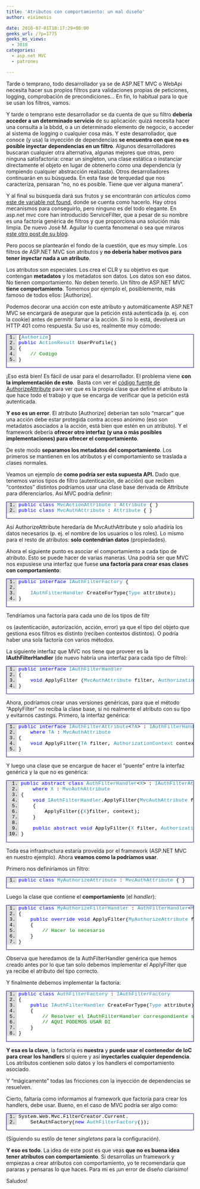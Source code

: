 ```yaml
---
title: 'Atributos con comportamiento: un mal diseño'
author: eiximenis

date: 2016-07-01T10:17:29+00:00
geeks_url: /?p=1775
geeks_ms_views:
  - 3018
categories:
  - asp.net MVC
  - patrones

---
```

Tarde o temprano, todo desarrollador ya se de ASP.NET MVC o WebApi necesita hacer sus propios filtros para validaciones propias de peticiones, logging, comprobación de precondiciones… En fin, lo habitual para lo que se usan los filtros, vamos.

Y tarde o temprano este desarrollador se da cuenta de que su filtro **debería acceder a un determinado servicio** de su aplicación: quizá necesita hacer una consulta a la bbdd, o a un determinado elemento de negocio, o acceder al sistema de logging o cualquier cosa más. Y este desarrollador, que conoce (y usa) la inyección de dependencias **se encuentra con que no es posible inyectar dependencias en un filtro**. Algunos desarrolladores buscaran cualquier otra alternativa, algunas mejores que otras, pero ninguna satisfactoria: crear un singleton, una clase estática o instanciar directamente el objeto en lugar de obtenerlo como una dependencia (y rompiendo cualquier abstracción realizada). Otros desarrolladores continuarán en su búsqueda. En esta fase de terquedad que nos caracteriza, pensaran “no, no es posible. Tiene que ver alguna manera”. 

<!--more -->

Y al final su búsqueda dará sus frutos y se encontrarán con artículos como <a href="http://www.variablenotfound.com/2013/07/inyeccion-de-dependencias-en-filtros.html" target="_blank" rel="noopener noreferrer">este de variable not found,</a> donde se cuenta como hacerlo. Hay otros mecanismos para conseguirlo, pero ninguno es del todo elegante. En asp.net mvc core han introducido ServiceFilter, que a pesar de su nombre es una factoría genérica de filtros y que proporciona una solución más limpia. De nuevo José M. Aguilar lo cuenta fenomenal o sea que miraros <a href="http://www.variablenotfound.com/2015/06/inyeccion-de-dependencias-en-filtros.html" target="_blank" rel="noopener noreferrer">este otro post de su blog</a>.

Pero pocos se plantearán el fondo de la cuestión, que es muy simple. Los filtros de ASP.NET MVC son atributos y **no debería haber motivos para tener inyectar nada a un atributo**.

Los atributos son especiales. Los crea el CLR y su objetivo es que contengan **metadatos** y los metadatos son datos. Los datos son eso datos. No tienen comportamiento. No deben tenerlo. Un filtro de ASP.NET MVC **tiene comportamiento**. Tomemos por ejemplo el, posiblemente, más famoso de todos ellos: [Authorize].

Podemos decorar una acción con este atributo y automáticamente ASP.NET MVC se encargará de asegurar que la petición está autenticada (p. ej. con la cookie) antes de permitir llamar a la acción. Si no lo está, devolverá un HTTP 401 como respuesta. Su uso es, realmente muy cómodo:

<div id="scid:9ce6104f-a9aa-4a17-a79f-3a39532ebf7c:388f3155-6e70-4b21-8b26-aeefa4c93f20" class="wlWriterEditableSmartContent" style="float: none; padding-bottom: 0px; padding-top: 0px; padding-left: 0px; margin: 0px; display: inline; padding-right: 0px">
  <div style="border: #000080 1px solid; color: #000; font-family: 'Courier New', Courier, Monospace; font-size: 10pt">
    <div style="background: #ddd; max-height: 300px; overflow: auto">
      <ol start="1" style="background: #ffffff; margin: 0 0 0 2em; padding: 0 0 0 5px; white-space: nowrap">
        <li>
          <span style="color:#000000">[</span><span style="color:#2b91af">Authorize</span><span style="color:#000000">]</span>
        </li>
        <li>
          <span style="color:#000000"></span><span style="color:#0000ff">public</span><span style="color:#000000"> </span><span style="color:#2b91af">ActionResult</span><span style="color:#000000"> UserProfile()</span>
        </li>
        <li>
          <span style="color:#000000">{</span>
        </li>
        <li>
              <span style="color:#000000"></span><span style="color:#008000">// Codigo</span>
        </li>
        <li>
          <span style="color:#000000">}</span>
        </li>
      </ol>
    </div></p>
  </div></p>
</div>

¡Eso está bien! Es fácil de usar para el desarrollador. El problema viene **con la implementación de esto**.&nbsp; Basta con ver el <a href="https://github.com/ASP-NET-MVC/aspnetwebstack/blob/master/src/System.Web.Mvc/AuthorizeAttribute.cs" target="_blank" rel="noopener noreferrer">código fuente de AuthorizeAttribute</a> para ver que es la propia clase que define el atributo la que hace todo el trabajo y que se encarga de verificar que la petición está autenticada.

**Y eso es un error**. El atributo [Authorize] deberían tan solo “marcar” que una acción debe estar protegida contra acceso anónimo (eso son metadatos asociados a la acción, está bien que estén en un atributo). Y el framework debería **ofrecer otro interfaz (y una o más posibles implementaciones) para ofrecer el comportamiento**.

De este modo **separamos los metadatos del comportamiento**. Los primeros se mantienen en los atributos y el comportamiento se traslada a clases normales.

Veamos un ejemplo de **como podría ser esta supuesta API.** Dado que tenemos varios tipos de filtro (autenticación, de acción) que reciben “contextos” distintos podríamos usar una clase base derivada de Attribute para diferenciarlos. Así MVC podría definir:

<div id="scid:9ce6104f-a9aa-4a17-a79f-3a39532ebf7c:4d8f9ded-13cb-45d2-8100-bd5c9fe66eae" class="wlWriterEditableSmartContent" style="float: none; padding-bottom: 0px; padding-top: 0px; padding-left: 0px; margin: 0px; display: inline; padding-right: 0px">
  <div style="border: #000080 1px solid; color: #000; font-family: 'Courier New', Courier, Monospace; font-size: 10pt">
    <div style="background: #ddd; max-height: 300px; overflow: auto">
      <ol start="1" style="background: #ffffff; margin: 0 0 0 2em; padding: 0 0 0 5px; white-space: nowrap">
        <li>
          <span style="color:#000000"></span><span style="color:#0000ff">public</span><span style="color:#000000"> </span><span style="color:#0000ff">class</span><span style="color:#000000"> </span><span style="color:#2b91af">MvcActionAttribute</span><span style="color:#000000"> : </span><span style="color:#2b91af">Attribute</span><span style="color:#000000"> { }</span>
        </li>
        <li>
          <span style="color:#000000"></span><span style="color:#0000ff">public</span><span style="color:#000000"> </span><span style="color:#0000ff">class</span><span style="color:#000000"> </span><span style="color:#2b91af">MvcAuthAttribute</span><span style="color:#000000"> : </span><span style="color:#2b91af">Attribute</span><span style="color:#000000"> { }</span>
        </li>
      </ol>
    </div></p>
  </div></p>
</div>

Así AuthorizeAttribute heredaría de MvcAuthAttribute y solo añadiría los datos necesarios (p. ej. el nombre de los usuarios o los roles). Lo mismo para el resto de atributos: **solo contendrían datos** (propiedades).

Ahora el siguiente punto es asociar el comportamiento a cada tipo de atributo. Esto se puede hacer de varias maneras. Una podría ser que MVC nos expusiese una interfaz que fuese **una factoría para crear esas clases con comportamiento**:

<div id="scid:9ce6104f-a9aa-4a17-a79f-3a39532ebf7c:6da77f98-a1f4-4c00-a7a0-3bcdf961694c" class="wlWriterEditableSmartContent" style="float: none; padding-bottom: 0px; padding-top: 0px; padding-left: 0px; margin: 0px; display: inline; padding-right: 0px">
  <div style="border: #000080 1px solid; color: #000; font-family: 'Courier New', Courier, Monospace; font-size: 10pt">
    <div style="background: #ddd; max-height: 300px; overflow: auto">
      <ol start="1" style="background: #ffffff; margin: 0 0 0 2em; padding: 0 0 0 5px; white-space: nowrap">
        <li>
          <span style="color:#000000"></span><span style="color:#0000ff">public</span><span style="color:#000000"> </span><span style="color:#0000ff">interface</span><span style="color:#000000"> </span><span style="color:#2b91af">IAuthFilterFactory</span><span style="color:#000000"> {</span>
        </li>
        <li>
          &nbsp;
        </li>
        <li>
              <span style="color:#000000"></span><span style="color:#2b91af">IAuthFilterHandler</span><span style="color:#000000"> CreateForType(</span><span style="color:#2b91af">Type</span><span style="color:#000000"> attribute);</span>
        </li>
        <li>
          <span style="color:#000000">}</span>
        </li>
      </ol>
    </div></p>
  </div></p>
</div>

Tendríamos una factoría para cada uno de los tipos de filtr
  
os (autenticación, autorización, acción, error) ya que el tipo del objeto que gestiona esos filtros es distinto (reciben contextos distintos). O podría haber una sola factoría con varios métodos.

La siguiente interfaz que MVC nos tiene que proveer es la **IAuthFilterHandler** (de nuevo habría una interfaz para cada tipo de filtro):

<div id="scid:9ce6104f-a9aa-4a17-a79f-3a39532ebf7c:985ad695-9048-4d00-b0d2-95d1e9da30eb" class="wlWriterEditableSmartContent" style="float: none; padding-bottom: 0px; padding-top: 0px; padding-left: 0px; margin: 0px; display: inline; padding-right: 0px">
  <div style="border: #000080 1px solid; color: #000; font-family: 'Courier New', Courier, Monospace; font-size: 10pt">
    <div style="background: #ddd; max-height: 300px; overflow: auto">
      <ol start="1" style="background: #ffffff; margin: 0 0 0 2em; padding: 0 0 0 5px; white-space: nowrap">
        <li>
          <span style="color:#000000"></span><span style="color:#0000ff">public</span><span style="color:#000000"> </span><span style="color:#0000ff">interface</span><span style="color:#000000"> </span><span style="color:#2b91af">IAuthFilterHandler</span>
        </li>
        <li>
          <span style="color:#000000">{</span>
        </li>
        <li>
              <span style="color:#000000"></span><span style="color:#0000ff">void</span><span style="color:#000000"> ApplyFilter (</span><span style="color:#2b91af">MvcAuthAttribute</span><span style="color:#000000"> filter, </span><span style="color:#2b91af">AuthorizationContext</span><span style="color:#000000"> context);</span>
        </li>
        <li>
          <span style="color:#000000">}</span>
        </li>
      </ol>
    </div></p>
  </div></p>
</div>

Ahora, podríamos crear unas versiones genéricas, para que el método “ApplyFilter” no reciba la clase base, si no realmente el atributo con su tipo y evitarnos castings. Primero, la interfaz genérica:

<div id="scid:9ce6104f-a9aa-4a17-a79f-3a39532ebf7c:cda6e579-201b-456b-bd6f-b06ab5ca3504" class="wlWriterEditableSmartContent" style="float: none; padding-bottom: 0px; padding-top: 0px; padding-left: 0px; margin: 0px; display: inline; padding-right: 0px">
  <div style="border: #000080 1px solid; color: #000; font-family: 'Courier New', Courier, Monospace; font-size: 10pt">
    <div style="background: #ddd; max-height: 300px; overflow: auto">
      <ol start="1" style="background: #ffffff; margin: 0 0 0 2em; padding: 0 0 0 5px; white-space: nowrap">
        <li>
          <span style="color:#000000"></span><span style="color:#0000ff">public</span><span style="color:#000000"> </span><span style="color:#0000ff">interface</span><span style="color:#000000"> </span><span style="color:#2b91af">IAuthFilterAttribute</span><span style="color:#000000"><</span><span style="color:#2b91af">TA</span><span style="color:#000000">> : </span><span style="color:#2b91af">IAuthFilterHandler</span>
        </li>
        <li>
              <span style="color:#000000"></span><span style="color:#0000ff">where</span><span style="color:#000000"> </span><span style="color:#2b91af">TA</span><span style="color:#000000"> : </span><span style="color:#2b91af">MvcAuthAttribute</span>
        </li>
        <li>
          <span style="color:#000000">{</span>
        </li>
        <li>
              <span style="color:#000000"></span><span style="color:#0000ff">void</span><span style="color:#000000"> ApplyFilter(</span><span style="color:#2b91af">TA</span><span style="color:#000000"> filter, </span><span style="color:#2b91af">AuthorizationContext</span><span style="color:#000000"> context);</span>
        </li>
        <li>
          <span style="color:#000000">}</span>
        </li>
      </ol>
    </div></p>
  </div></p>
</div>

Y luego una clase que se encargue de hacer el “puente” entre la interfaz genérica y la que no es genérica:

<div id="scid:9ce6104f-a9aa-4a17-a79f-3a39532ebf7c:3b123008-ed71-48f2-9913-85262622b119" class="wlWriterEditableSmartContent" style="float: none; padding-bottom: 0px; padding-top: 0px; padding-left: 0px; margin: 0px; display: inline; padding-right: 0px">
  <div style="border: #000080 1px solid; color: #000; font-family: 'Courier New', Courier, Monospace; font-size: 10pt">
    <div style="background: #ddd; max-height: 300px; overflow: auto">
      <ol start="1" style="background: #ffffff; margin: 0 0 0 2.5em; padding: 0 0 0 5px; white-space: nowrap">
        <li>
          <span style="color:#000000"></span><span style="color:#0000ff">public</span><span style="color:#000000"> </span><span style="color:#0000ff">abstract</span><span style="color:#000000"> </span><span style="color:#0000ff">class</span><span style="color:#000000"> </span><span style="color:#2b91af">AuthFilterHandler</span><span style="color:#000000"><</span><span style="color:#2b91af">X</span><span style="color:#000000">> : </span><span style="color:#2b91af">IAuthFilterAttribute</span><span style="color:#000000"><</span><span style="color:#2b91af">X</span><span style="color:#000000">></span>
        </li>
        <li>
              <span style="color:#000000"></span><span style="color:#0000ff">where</span><span style="color:#000000"> </span><span style="color:#2b91af">X</span><span style="color:#000000"> : </span><span style="color:#2b91af">MvcAuthAttribute</span>
        </li>
        <li>
          <span style="color:#000000">{</span>
        </li>
        <li>
              <span style="color:#000000"></span><span style="color:#0000ff">void</span><span style="color:#000000"> </span><span style="color:#2b91af">IAuthFilterHandler</span><span style="color:#000000">.ApplyFilter(</span><span style="color:#2b91af">MvcAuthAttribute</span><span style="color:#000000"> filter, </span><span style="color:#2b91af">AuthorizationContext</span><span style="color:#000000"> context)</span>
        </li>
        <li>
              <span style="color:#000000">{</span>
        </li>
        <li>
                  <span style="color:#000000">ApplyFilter((</span><span style="color:#2b91af">X</span><span style="color:#000000">)filter, context);</span>
        </li>
        <li>
              <span style="color:#000000">}</span>
        </li>
        <li>
          &nbsp;
        </li>
        <li>
              <span style="color:#000000"></span><span style="color:#0000ff">public</span><span style="color:#000000"> </span><span style="color:#0000ff">abstract</span><span style="color:#000000"> </span><span style="color:#0000ff">void</span><span style="color:#000000"> ApplyFilter(</span><span style="color:#2b91af">X</span><span style="color:#000000"> filter, </span><span style="color:#2b91af">AuthorizationContext</span><span style="color:#000000"> context);</span>
        </li>
        <li>
          <span style="color:#000000">}</span>
        </li>
      </ol>
    </div></p>
  </div></p>
</div>

Toda esa infrastructura estaría proveída por el framework (ASP.NET MVC en nuestro ejemplo). Ahora **veamos como la podríamos usar**.

Primero nos definiríamos un filtro:

<div id="scid:9ce6104f-a9aa-4a17-a79f-3a39532ebf7c:c3200a49-6c7b-46ed-96c9-8769072418a4" class="wlWriterEditableSmartContent" style="float: none; padding-bottom: 0px; padding-top: 0px; padding-left: 0px; margin: 0px; display: inline; padding-right: 0px">
  <div style="border: #000080 1px solid; color: #000; font-family: 'Courier New', Courier, Monospace; font-size: 10pt">
    <div style="background: #ddd; max-height: 300px; overflow: auto">
      <ol start="1" style="background: #ffffff; margin: 0 0 0 2em; padding: 0 0 0 5px; white-space: nowrap">
        <li>
          <span style="color:#0000ff">public</span><span style="color:#000000"> </span><span style="color:#0000ff">class</span><span style="color:#000000"> </span><span style="color:#2b91af">MyAuthorizeAttribute</span><span style="color:#000000"> : </span><span style="color:#2b91af">MvcAuthAttribute</span><span style="color:#000000"> { }</span>
        </li>
      </ol>
    </div></p>
  </div></p>
</div>

Luego la clase que contiene el **comportamiento** (el _handler_):

<div id="scid:9ce6104f-a9aa-4a17-a79f-3a39532ebf7c:9b7e5ba2-96df-4164-8f07-fe50d2f6ff13" class="wlWriterEditableSmartContent" style="float: none; padding-bottom: 0px; padding-top: 0px; padding-left: 0px; margin: 0px; display: inline; padding-right: 0px">
  <div style="border: #000080 1px solid; color: #000; font-family: 'Courier New', Courier, Monospace; font-size: 10pt">
    <div style="background: #ddd; max-height: 300px; overflow: auto">
      <ol start="1" style="background: #ffffff; margin: 0 0 0 2em; padding: 0 0 0 5px; white-space: nowrap">
        <li>
          <span style="color:#000000"></span><span style="color:#0000ff">public</span><span style="color:#000000
"> </span><span style="color:#0000ff">class</span><span style="color:#000000"> </span><span style="color:#2b91af">MyAuthorizeFilterHandler</span><span style="color:#000000"> : </span><span style="color:#2b91af">AuthFilterHandler</span><span style="color:#000000"><</span><span style="color:#2b91af">MyAuthorizeAttribute</span><span style="color:#000000">></span>
        </li>
        <li>
          <span style="color:#000000">{</span>
        </li>
        <li>
              <span style="color:#000000"></span><span style="color:#0000ff">public</span><span style="color:#000000"> </span><span style="color:#0000ff">override</span><span style="color:#000000"> </span><span style="color:#0000ff">void</span><span style="color:#000000"> ApplyFilter(</span><span style="color:#2b91af">MyAuthorizeAttribute</span><span style="color:#000000"> filter, </span><span style="color:#2b91af">AuthorizationContext</span><span style="color:#000000"> context)</span>
        </li>
        <li>
              <span style="color:#000000">{</span>
        </li>
        <li>
                  <span style="color:#000000"></span><span style="color:#008000">// Hacer lo necesario</span>
        </li>
        <li>
              <span style="color:#000000">}</span>
        </li>
        <li>
          <span style="color:#000000">}</span>
        </li>
      </ol>
    </div></p>
  </div></p>
</div>

Observa que heredamos de la AuthFilterHandler genérica que hemos creado antes por lo que tan solo debemos implementar el ApplyFilter que ya recibe el atributo del tipo correcto.

Y finalmente debemos implementar la factoría:

<div id="scid:9ce6104f-a9aa-4a17-a79f-3a39532ebf7c:36c3bd1a-0f31-4104-ae5d-9cd32fc84e17" class="wlWriterEditableSmartContent" style="float: none; padding-bottom: 0px; padding-top: 0px; padding-left: 0px; margin: 0px; display: inline; padding-right: 0px">
  <div style="border: #000080 1px solid; color: #000; font-family: 'Courier New', Courier, Monospace; font-size: 10pt">
    <div style="background: #ddd; max-height: 300px; overflow: auto">
      <ol start="1" style="background: #ffffff; margin: 0 0 0 2em; padding: 0 0 0 5px; white-space: nowrap">
        <li>
          <span style="color:#000000"></span><span style="color:#0000ff">public</span><span style="color:#000000"> </span><span style="color:#0000ff">class</span><span style="color:#000000"> </span><span style="color:#2b91af">AuthFilterFactory</span><span style="color:#000000"> : </span><span style="color:#2b91af">IAuthFilterFactory</span>
        </li>
        <li>
          <span style="color:#000000">{</span>
        </li>
        <li>
              <span style="color:#000000"></span><span style="color:#0000ff">public</span><span style="color:#000000"> </span><span style="color:#2b91af">IAuthFilterHandler</span><span style="color:#000000"> CreateForType(</span><span style="color:#2b91af">Type</span><span style="color:#000000"> attribute)</span>
        </li>
        <li>
              <span style="color:#000000">{</span>
        </li>
        <li>
                  <span style="color:#000000"></span><span style="color:#008000">// Resolver el IAuthFilterHandler correspondiente segn el tipo del atributo</span>
        </li>
        <li>
                  <span style="color:#000000"></span><span style="color:#008000">// AQUI PODEMOS USAR DI</span>
        </li>
        <li>
              <span style="color:#000000">}</span>
        </li>
        <li>
          <span style="color:#000000">}</span>
        </li>
      </ol>
    </div></p>
  </div></p>
</div>

**Y esa es la clave**, la factoría es **nuestra** y **puede usar el contenedor de IoC para crear los handlers** si quiere y así **inyectarles cualquier dependencia**. Los atributos contienen solo datos y los handlers el comportamiento asociado.

Y “mágicamente” todas las fricciones con la inyección de dependencias se resuelven.

Cierto, faltaría como informamos al framework que factoría para crear los handlers, debe usar. Bueno, en el caso de MVC podría ser algo como:

<div id="scid:9ce6104f-a9aa-4a17-a79f-3a39532ebf7c:e405381e-2568-4e22-b739-5bc2f7a8eb22" class="wlWriterEditableSmartContent" style="float: none; padding-bottom: 0px; padding-top: 0px; padding-left: 0px; margin: 0px; display: inline; padding-right: 0px">
  <div style="border: #000080 1px solid; color: #000; font-family: 'Courier New', Courier, Monospace; font-size: 10pt">
    <div style="background: #ddd; max-height: 300px; overflow: auto">
      <ol start="1" style="background: #ffffff; margin: 0 0 0 2em; padding: 0 0 0 5px; white-space: nowrap">
        <li>
          <span style="color:#000000">System.Web.Mvc.FilterCreator.Current.</span>
        </li>
        <li>
              <span style="color:#000000">SetAuthFactory(</span><span style="color:#0000ff">new</span><span style="color:#000000"> </span><span style="color:#2b91af">AuthFilterFactory</span><span style="color:#000000">());</span>
        </li>
      </ol>
    </div></p>
  </div></p>
</div>

(Siguiendo su estilo de tener _singletons_ para la configuración).

**Y eso es todo**. La idea de este post es que veas **que no es buena idea tener atributos con comportamiento**. Si desarrollas un framework y empiezas a crear atributos con comportamiento, yo te recomendaría que pararas y pensaras lo que haces. Para mi es ¡un error de diseño clarísimo!

Saludos!